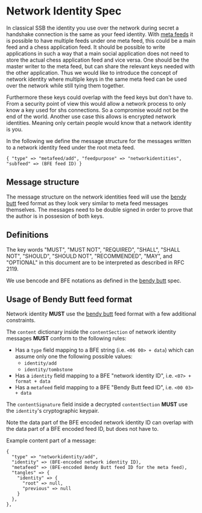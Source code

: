 # Network Identity Spec

In classical SSB the identity you use over the network during secret a
handshake connection is the same as your feed identity. With [meta
feeds] it is possible to have multiple feeds under one meta feed, this
could be a main feed and a chess application feed. It should be
possible to write applications in such a way that a main social
application does not need to store the actual chess application feed
and vice versa. One should be the master writer to the meta feed, but
can share the relevant keys needed with the other application. Thus we
would like to introduce the concept of network identity where multiple
keys in the same meta feed can be used over the network while still
tying them together.

Furthermore these keys could overlap with the feed keys but don't have
to. From a security point of view this would allow a network process
to only know a key used for shs connections. So a compromise would not
be the end of the world. Another use case this allows is encrypted
network identities. Meaning only certain people would know that a
network identity is you.

In the following we define the message structure for the messages
written to a network identity feed under the root meta feed.

```
{ "type" => "metafeed/add", "feedpurpose" => "networkidentities", "subfeed" => (BFE feed ID) }
```

## Message structure

The message structure on the network identities feed will use the
[bendy butt] feed format as they look very similar to meta feed
messages themselves. The messages need to be double signed in order to
prove that the author is in possesion of both keys.

## Definitions

The key words "MUST", "MUST NOT", "REQUIRED", "SHALL", "SHALL NOT",
"SHOULD", "SHOULD NOT", "RECOMMENDED", "MAY", and "OPTIONAL" in this
document are to be interpreted as described in RFC 2119.

We use bencode and BFE notations as defined in the [bendy butt] spec.

## Usage of Bendy Butt feed format

Network identity **MUST** use the [bendy butt] feed format with a few
additional constraints.

The `content` dictionary inside the `contentSection` of network
identity messages **MUST** conform to the following rules:

 - Has a `type` field mapping to a BFE string (i.e. `<06 00> + data`)
 which can assume only one the following possible values:
   - `identity/add`
   - `identity/tombstone`
 - Has a `identity` field mapping to a BFE "network identity ID",
   i.e. `<07> + format + data`
 - Has a `metafeed` field mapping to a BFE "Bendy Butt feed ID", i.e.
 `<00 03> + data`

The `contentSignature` field inside a decrypted `contentSection`
**MUST** use the `identity`'s cryptographic keypair.

Note the data part of the BFE encoded network identity ID can overlap
with the data part of a BFE encoded feed ID, but does not have to.

Example content part of a message:

```
{
  "type" => "networkidentity/add",
  "identity" => (BFE-encoded network identity ID),
  "metafeed" => (BFE-encoded Bendy Butt feed ID for the meta feed),
  "tangles" => {
    "identity" => {
      "root" => null,
      "previous" => null
    }
  },
},
```


[secret handshake]: https://github.com/auditdrivencrypto/secret-handshake
[meta feeds]: https://github.com/ssb-ngi-pointer/ssb-meta-feed-spec
[bendy butt]: https://github.com/ssb-ngi-pointer/bendy-butt-spec/
